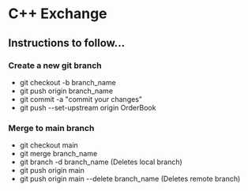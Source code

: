 # C++ Exchange

## Instructions to follow...

### Create a new git branch
 - git checkout -b branch_name
 - git push origin branch_name
 - git commit -a "commit your changes"
 - git push --set-upstream origin OrderBook

### Merge to main branch
 - git checkout main
 - git merge branch_name
 - git branch -d branch_name (Deletes local branch)
 - git push origin main
 - git push origin main --delete branch_name (Deletes remote branch)